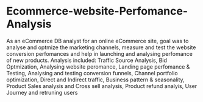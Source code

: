 # Ecommerce-website-Perfomance-Analysis
As an eCommerce DB analyst for an online eCommerce site, goal was to analyse and optmize the marketing channels, measure and test the website conversion perfomances and help in launching and analysing perfomance of new products.
Analysis included: 
Traffic Source Analysis,
Bid Optmization,
Analysing website peromance,
Landing page perfomance & Testing,
Analysing and testing conversion funnels,
Channel portfolio optimization,
Direct and Indirect traffic,
Business pattern & seasonality,
Product Sales analysis and Cross sell analysis,
Product refund analyis,
User Journey and retruning users
